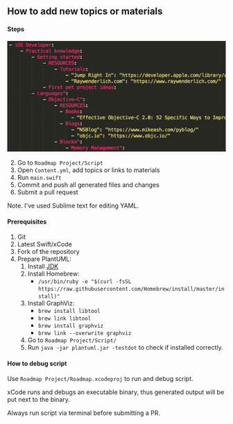 ## How to add new topics or materials

#### Steps

![Content screenshot](CONTENTSCREENSHOT.png)

2. Go to `Roadmap Project/Script`
3. Open `Content.yml`, add topics or links to materials
4. Run `main.swift`
5. Commit and push all generated files and changes
6. Submit a pull request

Note. I've used Sublime text for editing YAML.

#### Prerequisites

1. Git
1. Latest Swift/xCode
1. Fork of the repository
1. Prepare PlantUML:
	1. Install [JDK](http://www.oracle.com/technetwork/java/javase/downloads/jdk9-downloads-3848520.html)
	1. Install Homebrew:
		- `/usr/bin/ruby -e "$(curl -fsSL https://raw.githubusercontent.com/Homebrew/install/master/install)"`
	1. Install GraphViz:
		- `brew install libtool`
		- `brew link libtool`
		- `brew install graphviz`
		- `brew link --overwrite graphviz`
	1. Go to `Roadmap Project/Script/` 
	1. Run `java -jar plantuml.jar -testdot` to check if installed correctly.

#### How to debug script
Use `Roadmap Project/Roadmap.xcodeproj` to run and debug script.

xCode runs and debugs an executable binary, thus generated output will be put next to the binary.

Always run script via terminal before submitting a PR.
